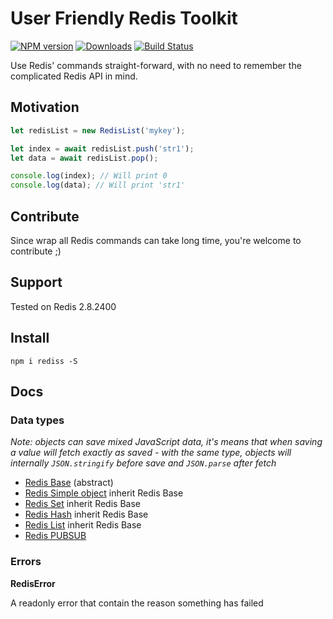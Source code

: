# **User Friendly Redis Toolkit**

[![NPM version][npm-image]][npm-url] [![Downloads][downloads-image]][npm-url] [![Build Status][travis-image]][travis-url] 
<!--[![Coveralls Status][coveralls-image]][coveralls-url] -->
<!--[![OpenCollective Backers][backer-badge]][backer-url] [![OpenCollective Sponsors][sponsor-badge]][sponsor-url] -->

Use Redis' commands straight-forward, with no need to remember the complicated Redis API in mind.

## Motivation

```javascript
let redisList = new RedisList('mykey');

let index = await redisList.push('str1');
let data = await redisList.pop();

console.log(index); // Will print 0
console.log(data); // Will print 'str1' 

```

## Contribute

Since wrap all Redis commands can take long time, you're welcome to contribute ;)

## Support

Tested on Redis 2.8.2400

## Install 

`npm i rediss -S`

## Docs 

### **Data types**

_Note: objects can save mixed JavaScript data, it's means that when saving a value will fetch exactly as saved - with the same type, 
objects will internally `JSON.stringify` before save and `JSON.parse` after fetch_

* [Redis Base](docs/redisBase.md) (abstract)
* [Redis Simple object](docs/redisSimpleObject.md) inherit Redis Base
* [Redis Set](docs/redisSet.md) inherit Redis Base
* [Redis Hash](docs/redisHash.md) inherit Redis Base
* [Redis List](docs/redisList.md) inherit Redis Base
* [Redis PUBSUB](docs/redisPubsub.md)

### **Errors**

**RedisError**

A readonly error that contain the reason something has failed

[downloads-image]: https://img.shields.io/npm/dm/rediss.svg
[npm-url]: https://www.npmjs.com/package/rediss
[npm-image]: https://img.shields.io/npm/v/rediss.svg

[travis-url]: https://travis-ci.org/shlomisas/rediss
[travis-image]: https://img.shields.io/travis/shlomisas/rediss/master.svg